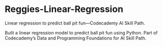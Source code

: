 # Reggies-Linear-Regression
Linear regression to predict ball pit fun—Codecademy AI Skill Path.

Built a linear regression model to predict ball pit fun using Python.
Part of Codecademy’s Data and Programming Foundations for AI Skill Path.
